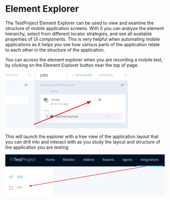 # Element Explorer

The TestProject Element Explorer can be used to view and examine the structure of mobile application screens. With it you can analyze the element hierarchy, select from different locator strategies, and see all available properties of UI components.  This is very helpful when automating mobile applications as it helps you see how various parts of the application relate to each other in the structure of the application.

You can access the element explorer when you are recording a mobile test, by clicking on the Element Explorer button near the top of page.

![Element Explorer](../../.gitbook/assets/image%20%28133%29.png)

This will launch the explorer with a tree view of the application layout that you can drill into and interact with as you study the layout and structure of the application you are testing

![Element Explorer](../../.gitbook/assets/image%20%2854%29.png)

